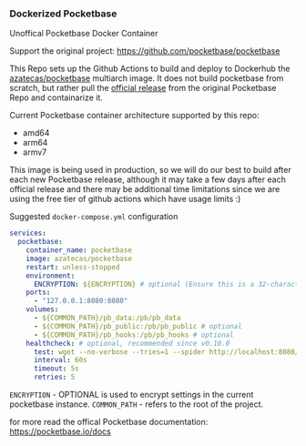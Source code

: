 ### Dockerized Pocketbase

Unoffical Pocketbase Docker Container

Support the original project: https://github.com/pocketbase/pocketbase


This Repo sets up the Github Actions to build and deploy to Dockerhub the [azatecas/pocketbase](https://hub.docker.com/repository/docker/azatecas/pocketbase)  multiarch image.
It does not build pocketbase from scratch, but rather pull the [official release](https://github.com/pocketbase/pocketbase/releases) from the original Pocketbase Repo and containarize it.

Current Pocketbase container architecture supported by this repo:
- amd64
- arm64
- armv7

This image is being used in production, so we will do our best to build after each new Pocketbase release, although it may take a few days after each official release and there may be additional time limitations since we are using the free tier of github actions which have usage limits :)


Suggested `docker-compose.yml` configuration

```yml
services:
  pocketbase:
    container_name: pocketbase
    image: azatecas/pocketbase
    restart: unless-stopped
    environment:
      ENCRYPTION: ${ENCRYPTION} # optional (Ensure this is a 32-character long encryption key https://pocketbase.io/docs/going-to-production/#enable-settings-encryption)
    ports:
      - "127.0.0.1:8080:8080"
    volumes:
      - ${COMMON_PATH}/pb_data:/pb/pb_data
      - ${COMMON_PATH}/pb_public:/pb/pb_public # optional
      - ${COMMON_PATH}/pb_hooks:/pb/pb_hooks # optional
    healthcheck: # optional, recommended since v0.10.0
      test: wget --no-verbose --tries=1 --spider http://localhost:8080/api/health || exit 1
      interval: 60s
      timeout: 5s
      retries: 5
```

`ENCRYPTION` - OPTIONAL is used to encrypt settings in the current pocketbase instance.
`COMMON_PATH` - refers to the root of the project. 

for more read the offical Pocketbase documentation: https://pocketbase.io/docs
